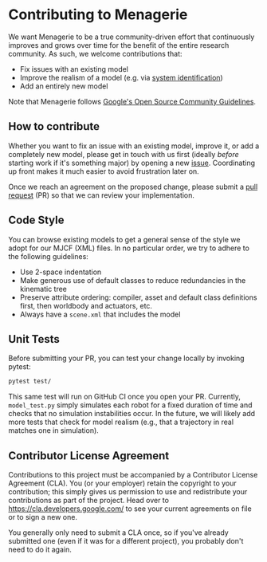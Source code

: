 # Contributing to Menagerie

We want Menagerie to be a true community-driven effort that continuously improves and grows over time for the benefit of the entire research community. As such, we welcome contributions that:

- Fix issues with an existing model
- Improve the realism of a model (e.g. via [system identification](https://en.wikipedia.org/wiki/System_identification))
- Add an entirely new model

Note that Menagerie follows [Google's Open Source Community Guidelines](https://opensource.google/conduct/).

## How to contribute

Whether you want to fix an issue with an existing model, improve it, or add a completely new model, please get in touch with us first (ideally _before_ starting work if it's something major) by opening a new [issue](https://github.com/deepmind/mujoco_menagerie/issues). Coordinating up front makes it much easier to avoid frustration later on.

Once we reach an agreement on the proposed change, please submit a [pull request](https://github.com/deepmind/mujoco_menagerie/pulls) (PR) so that we can review your implementation.

## Code Style

You can browse existing models to get a general sense of the style we adopt for our MJCF (XML) files. In no particular order, we try to adhere to the following guidelines:

- Use 2-space indentation
- Make generous use of default classes to reduce redundancies in the kinematic tree
- Preserve attribute ordering: compiler, asset and default class definitions first, then worldbody and actuators, etc.
- Always have a `scene.xml` that includes the model

## Unit Tests

Before submitting your PR, you can test your change locally by invoking pytest:

```bash
pytest test/
```

This same test will run on GitHub CI once you open your PR. Currently, `model_test.py` simply simulates each robot for a fixed duration of time and checks that no simulation instabilities occur. In the future, we will likely add more tests that check for model realism (e.g., that a trajectory in real matches one in simulation).

## Contributor License Agreement

Contributions to this project must be accompanied by a Contributor License Agreement (CLA). You (or your employer) retain the copyright to your contribution; this simply gives us permission to use and redistribute your contributions as part of the project. Head over to <https://cla.developers.google.com/> to see your current agreements on file or to sign a new one.

You generally only need to submit a CLA once, so if you've already submitted one (even if it was for a different project), you probably don't need to do it again.
